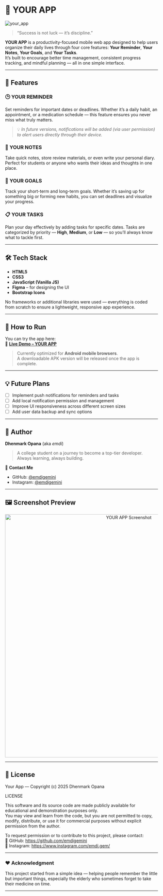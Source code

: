 # 📱 YOUR APP  

![your_app](https://github.com/user-attachments/assets/c15a49e1-d486-4ac1-8679-7f0b8171795c)


> “Success is not luck — it’s discipline.”  

**YOUR APP** is a productivity-focused mobile web app designed to help users organize their daily lives through four core features: **Your Reminder**, **Your Notes**, **Your Goals**, and **Your Tasks**.  
It’s built to encourage better time management, consistent progress tracking, and mindful planning — all in one simple interface.  

---

## 🌟 Features  

### 🕒 **YOUR REMINDER**  
Set reminders for important dates or deadlines. Whether it’s a daily habit, an appointment, or a medication schedule — this feature ensures you never miss what truly matters.  
> 💡 *In future versions, notifications will be added (via user permission) to alert users directly through their device.*

### 📝 **YOUR NOTES**  
Take quick notes, store review materials, or even write your personal diary. Perfect for students or anyone who wants their ideas and thoughts in one place.

### 🎯 **YOUR GOALS**  
Track your short-term and long-term goals. Whether it’s saving up for something big or forming new habits, you can set deadlines and visualize your progress.

### 📋 **YOUR TASKS**  
Plan your day effectively by adding tasks for specific dates. Tasks are categorized by priority — **High**, **Medium**, or **Low** — so you’ll always know what to tackle first.

---

## 🛠️ Tech Stack  

- **HTML5**
- **CSS3**
- **JavaScript (Vanilla JS)**
- **Figma** – for designing the UI  
- **Bootstrap Icons**

No frameworks or additional libraries were used — everything is coded from scratch to ensure a lightweight, responsive app experience.

---

## 🚀 How to Run  

You can try the app here:  
🔗 **[Live Demo – YOUR APP](https://emdigemini.github.io/Your-Reminder/)**  

> Currently optimized for **Android mobile browsers**.  
> A downloadable APK version will be released once the app is complete.

---

## 💡 Future Plans  

- [ ] Implement push notifications for reminders and tasks  
- [ ] Add local notification permission and management  
- [ ] Improve UI responsiveness across different screen sizes  
- [ ] Add user data backup and sync options  

---

## 👤 Author  

**Dhenmark Opana** (aka *emdi*)  
> A college student on a journey to become a top-tier developer. Always learning, always building. 

📧 **Contact Me**  
- GitHub: [@emdigemini](https://github.com/emdigemini)
- Instagram: [@emdigemini](https://instagram.com/emdi.gem)

---

## 🖼️ Screenshot Preview  
<p align="center">
  <img src="https://github.com/user-attachments/assets/21c46b3e-8296-47a7-aa57-5ff873e87119" alt="YOUR APP Screenshot" width="800"/>
</p>


---

## 📜 License  

Your App — Copyright (c) 2025 Dhenmark Opana

LICENSE

This software and its source code are made publicly available for educational and demonstration purposes only.  
You may view and learn from the code, but you are not permitted to copy, modify, distribute, or use it for commercial purposes without explicit permission from the author.

To request permission or to contribute to this project, please contact:  
📧 GitHub: https://github.com/emdigemini  
📸 Instagram: https://www.instagram.com/emdi.gem/


---

### ❤️ Acknowledgment  
This project started from a simple idea — helping people remember the little but important things, especially the elderly who sometimes forget to take their medicine on time.  

---
